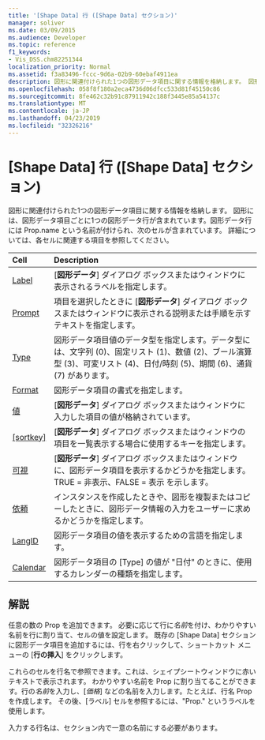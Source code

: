 ```yaml
---
title: '[Shape Data] 行 ([Shape Data] セクション)'
manager: soliver
ms.date: 03/09/2015
ms.audience: Developer
ms.topic: reference
f1_keywords:
- Vis_DSS.chm82251344
localization_priority: Normal
ms.assetid: f3a83496-fccc-9d6a-02b9-60ebaf4911ea
description: 図形に関連付けられた1つの図形データ項目に関する情報を格納します。 図形には、図形データ項目ごとに1つの図形データ行が含まれています。図形データ行には Prop.name という名前が付けられ、次のセルが含まれています。 詳細については、各セルに関連する項目を参照してください。
ms.openlocfilehash: 058f8f180a2eca4736d06dfcc533d81f45150c86
ms.sourcegitcommit: 8fe462c32b91c87911942c188f3445e85a54137c
ms.translationtype: MT
ms.contentlocale: ja-JP
ms.lasthandoff: 04/23/2019
ms.locfileid: "32326216"
---
```

# <a name="shape-data-row-shape-data-section"></a>[Shape Data] 行 ([Shape Data] セクション)

図形に関連付けられた1つの図形データ項目に関する情報を格納します。 図形には、図形データ項目ごとに1つの図形データ行が含まれています。図形データ行には Prop.name という名前が付けられ、次のセルが含まれています。 詳細については、各セルに関連する項目を参照してください。
  
|**Cell**|**Description**|
|:-----|:-----|
|[Label](label-cell-shape-data-section.md) <br/> |[**図形データ**] ダイアログ ボックスまたはウィンドウに表示されるラベルを指定します。  <br/> |
|[Prompt](prompt-cell-shape-data-section.md) <br/> |項目を選択したときに [**図形データ**] ダイアログ ボックスまたはウィンドウに表示される説明または手順を示すテキストを指定します。  <br/> |
|[Type](type-cell-shape-data-section.md) <br/> |図形データ項目値のデータ型を指定します。データ型には、文字列 (0)、固定リスト (1)、数値 (2)、ブール演算型 (3)、可変リスト (4)、日付/時刻 (5)、期間 (6)、通貨 (7) があります。  <br/> |
|[Format](format-cell-shape-data-section.md) <br/> |図形データ項目の書式を指定します。  <br/> |
|[値](value-cell-shape-data-section.md) <br/> |[**図形データ**] ダイアログ ボックスまたはウィンドウに入力した項目の値が格納されています。  <br/> |
|[[sortkey]](sortkey-cell-shape-data-section.md) <br/> |[**図形データ**] ダイアログ ボックスまたはウィンドウの項目を一覧表示する場合に使用するキーを指定します。  <br/> |
|[可視](invisible-cell-shape-data-section.md) <br/> |[**図形データ**] ダイアログ ボックスまたはウィンドウに、図形データ項目を表示するかどうかを指定します。 TRUE = 非表示、FALSE = 表示 を示します。  <br/> |
|[依頼](ask-cell-shape-data-section.md) <br/> |インスタンスを作成したときや、図形を複製またはコピーしたときに、図形データ情報の入力をユーザーに求めるかどうかを指定します。  <br/> |
|[LangID](langid-cell-shape-data-section.md) <br/> |図形データ項目の値を表示するための言語を指定します。  <br/> |
|[Calendar](calendar-cell-miscellaneous-section.md) <br/> |図形データ項目の [Type] の値が "日付" のときに、使用するカレンダーの種類を指定します。  <br/> |
   
## <a name="remarks"></a>解説

 任意の数の Prop を追加できます。 必要に応じて行に*名前*を付け、わかりやすい名前を行に割り当て、セルの値を設定します。 既存の [Shape Data] セクションに図形データ項目を追加するには、行を右クリックして、ショートカット メニューの [**行の挿入**] をクリックします。 
  
これらのセルを行名で参照できます。これは、シェイプシートウィンドウに赤いテキストで表示されます。 わかりやすい名前を Prop に割り当てることができます。行の*名前*を入力し、[*価格*] などの名前を入力します。たとえば、行名 Prop を作成します。 その後、[ラベル] セルを参照するには、"Prop." というラベルを使用します。 
  
入力する行名は、セクション内で一意の名前にする必要があります。
  

